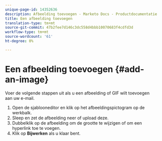```yaml
---
unique-page-id: 14352636
description: Afbeelding toevoegen - Marketo Docs - Productdocumentatie
title: Een afbeelding toevoegen
translation-type: tm+mt
source-git-commit: 47b2fee7d146c3dc558d4bbb10070683f4cdfd3d
workflow-type: tm+mt
source-wordcount: '61'
ht-degree: 0%

---
```



# Een afbeelding toevoegen {#add-an-image}

Voer de volgende stappen uit als u een afbeelding of GIF wilt toevoegen aan uw e-mail.

1. Open de sjablooneditor en klik op het afbeeldingspictogram op de werkbalk.
1. Sleep en zet de afbeelding neer of upload deze.
1. Dubbelklik op de afbeelding om de grootte te wijzigen of om een hyperlink toe te voegen.
1. Klik op **Bijwerken** als u klaar bent.

